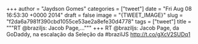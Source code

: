 
+++
author = "Jaydson Gomes"
categories = ["tweet"]
date = "Fri Aug 08 16:53:30 +0000 2014"
draft = false
image = "{TWEET_IMAGE}"
slug = "f2da6a7981f390cbd1055ce53ae2a8efe30d4778"
tags = ["tweet"]
title = """RT @braziljs: Jacob Page,..."""
+++
RT @braziljs: Jacob Page, da GoDaddy, na escalação da Seleção da #brazilJS http://t.co/gXcV2SUDq1
